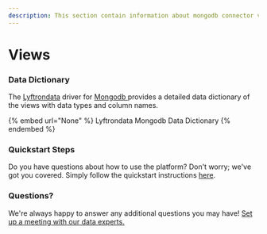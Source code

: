 ```yaml
---
description: This section contain information about mongodb connector views information
---
```


# Views

### Data Dictionary

The [Lyftrondata](https://www.lyftrondata.com/) driver for [Mongodb](None/)[ ](https://www.lyftrondata.com/integration/mongodb/)provides a detailed data dictionary of the views with data types and column names.

{% embed url="None" %}
Lyftrondata Mongodb Data Dictionary
{% endembed %}

### Quickstart Steps

Do you have questions about how to use the platform? Don't worry; we've got you covered. Simply follow the quickstart instructions [here](../README.md).

### Questions? <a href="#questions" id="questions"></a>

We're always happy to answer any additional questions you may have! [Set up a meeting with our data experts.](https://www.lyftrondata.com/book-a-meeting/)


